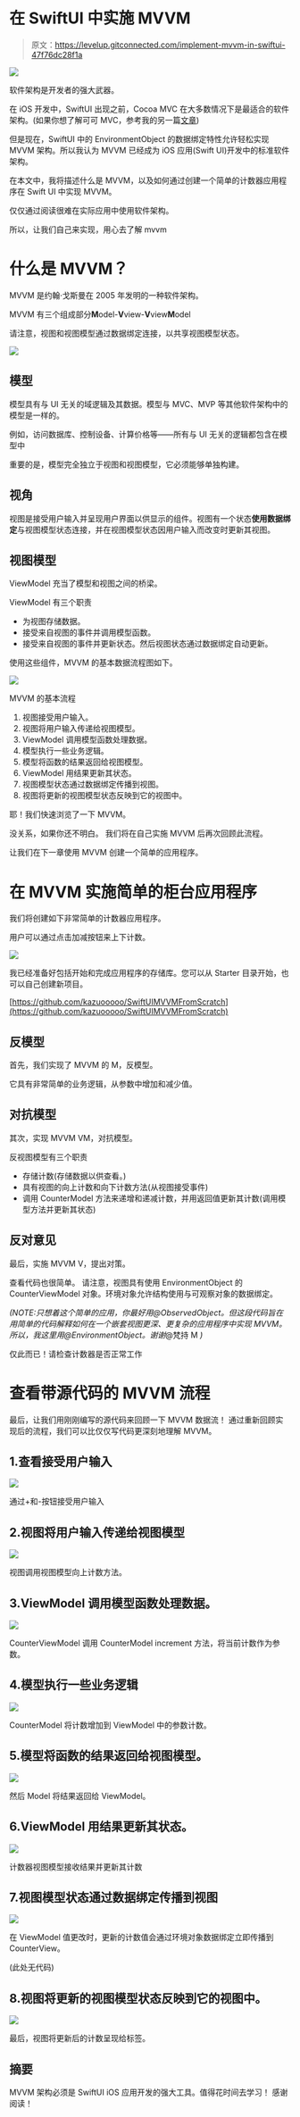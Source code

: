 # 在 SwiftUI 中实施 MVVM

> 原文：<https://levelup.gitconnected.com/implement-mvvm-in-swiftui-47f76dc28f1a>

![](img/e26941ec6560fd1c44c4fa972ec0e359.png)

软件架构是开发者的强大武器。

在 iOS 开发中，SwiftUI 出现之前，Cocoa MVC 在大多数情况下是最适合的软件架构。(如果你想了解可可 MVC，参考我的另一篇[文章](https://dev.to/kazuooooo/get-hands-on-with-the-cocoa-mvc-pattern-2fg3))

但是现在，SwiftUI 中的 EnvironmentObject 的数据绑定特性允许轻松实现 MVVM 架构。所以我认为 MVVM 已经成为 iOS 应用(Swift UI)开发中的标准软件架构。

在本文中，我将描述什么是 MVVM，以及如何通过创建一个简单的计数器应用程序在 Swift UI 中实现 MVVM。

仅仅通过阅读很难在实际应用中使用软件架构。

所以，让我们自己来实现，用心去了解 mvvm

# 什么是 MVVM？

MVVM 是约翰·戈斯曼在 2005 年发明的一种软件架构。

MVVM 有三个组成部分**M**odel-**V**view-**V**view**M**odel

请注意，视图和视图模型通过数据绑定连接，以共享视图模型状态。

![](img/ccf8c2a13b1f48dd640dde6cd71b4c99.png)

## 模型

模型具有与 UI 无关的域逻辑及其数据。模型与 MVC、MVP 等其他软件架构中的模型是一样的。

例如，访问数据库、控制设备、计算价格等——所有与 UI 无关的逻辑都包含在模型中

重要的是，模型完全独立于视图和视图模型，它必须能够单独构建。

## 视角

视图是接受用户输入并呈现用户界面以供显示的组件。视图有一个状态**使用数据绑定**与视图模型状态连接，并在视图模型状态因用户输入而改变时更新其视图。

## 视图模型

ViewModel 充当了模型和视图之间的桥梁。

ViewModel 有三个职责

*   为视图存储数据。
*   接受来自视图的事件并调用模型函数。
*   接受来自视图的事件并更新状态。然后视图状态通过数据绑定自动更新。

使用这些组件，MVVM 的基本数据流程图如下。

![](img/64354df69d12bec90652600cc2b97827.png)

MVVM 的基本流程

1.  视图接受用户输入。
2.  视图将用户输入传递给视图模型。
3.  ViewModel 调用模型函数处理数据。
4.  模型执行一些业务逻辑。
5.  模型将函数的结果返回给视图模型。
6.  ViewModel 用结果更新其状态。
7.  视图模型状态通过数据绑定传播到视图。
8.  视图将更新的视图模型状态反映到它的视图中。

耶！我们快速浏览了一下 MVVM。

没关系，如果你还不明白。
我们将在自己实施 MVVM 后再次回顾此流程。

让我们在下一章使用 MVVM 创建一个简单的应用程序。

# 在 MVVM 实施简单的柜台应用程序

我们将创建如下非常简单的计数器应用程序。

用户可以通过点击加减按钮来上下计数。

![](img/8d8e500070ae6905bee58bb8c1d71838.png)

我已经准备好包括开始和完成应用程序的存储库。您可以从 Starter 目录开始，也可以自己创建新项目。

[https://github.com/kazuooooo/SwiftUIMVVMFromScratch](https://github.com/kazuooooo/SwiftUIMVVMFromScratch)

## 反模型

首先，我们实现了 MVVM 的 M，反模型。

它具有非常简单的业务逻辑，从参数中增加和减少值。

## 对抗模型

其次，实现 MVVM VM，对抗模型。

反视图模型有三个职责

*   存储计数(存储数据以供查看。)
*   具有视图的向上计数和向下计数方法(从视图接受事件)
*   调用 CounterModel 方法来递增和递减计数，并用返回值更新其计数(调用模型方法并更新其状态)

## 反对意见

最后，实施 MVVM V，提出对策。

查看代码也很简单。
请注意，视图具有使用 EnvironmentObject 的 CounterViewModel 对象。环境对象允许结构使用与可观察对象的数据绑定。

*(️NOTE:只想着这个简单的应用，你最好用@ObservedObject。但这段代码旨在用简单的代码解释如何在一个嵌套视图更深、更复杂的应用程序中实现 MVVM。所以，我这里用@EnvironmentObject。谢谢*@梵持 M *)*

仅此而已！请检查计数器是否正常工作

# 查看带源代码的 MVVM 流程

最后，让我们用刚刚编写的源代码来回顾一下 MVVM 数据流！
通过重新回顾实现后的流程，我们可以比仅仅写代码更深刻地理解 MVVM。

## 1.查看接受用户输入

![](img/ff1c6da7042eab6eb0298693bc43f00e.png)

通过+和-按钮接受用户输入

## 2.视图将用户输入传递给视图模型

![](img/aee4082e8a7b3d0de312ff893a50a8f5.png)

视图调用视图模型向上计数方法。

## 3.ViewModel 调用模型函数处理数据。

![](img/0d21f4ec99985cc01289062f413235d2.png)

CounterViewModel 调用 CounterModel increment 方法，将当前计数作为参数。

## 4.模型执行一些业务逻辑

![](img/8d4ca80fa8b19c7c09325adf5e0ec278.png)

CounterModel 将计数增加到 ViewModel 中的参数计数。

## 5.模型将函数的结果返回给视图模型。

![](img/8ce41b5abf2030a0f98bf9fb73ef3d97.png)

然后 Model 将结果返回给 ViewModel。

## 6.ViewModel 用结果更新其状态。

![](img/55bda6b5dbcf24c55ee232af0e39da49.png)

计数器视图模型接收结果并更新其计数

## 7.视图模型状态通过数据绑定传播到视图

![](img/36c5f97115b4992b957e0f5e756e04c3.png)

在 ViewModel 值更改时，更新的计数值会通过环境对象数据绑定立即传播到 CounterView。

(此处无代码)

## 8.视图将更新的视图模型状态反映到它的视图中。

![](img/0233c993bb0b94259dd8e615c93534d2.png)

最后，视图将更新后的计数呈现给标签。

## 摘要

MVVM 架构必须是 SwiftUI iOS 应用开发的强大工具。值得花时间去学习！
感谢阅读！